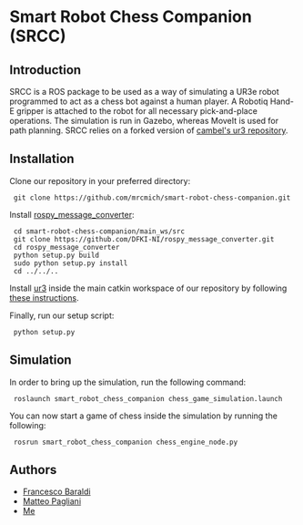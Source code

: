 # Smart Robot Chess Companion (SRCC)

## Introduction
SRCC is a ROS package to be used as a way of simulating a UR3e robot programmed to act as a chess bot against a human player. A Robotiq Hand-E gripper is attached to the robot for all necessary pick-and-place operations. The simulation is run in Gazebo, whereas MoveIt is used for path planning. SRCC relies on a forked version of [cambel's ur3 repository](https://github.com/cambel/ur3).

## Installation
Clone our repository in your preferred directory:
  ```
   git clone https://github.com/mrcmich/smart-robot-chess-companion.git
  ```
Install [rospy_message_converter](https://github.com/DFKI-NI/rospy_message_converter):
  ```
   cd smart-robot-chess-companion/main_ws/src
   git clone https://github.com/DFKI-NI/rospy_message_converter.git
   cd rospy_message_converter
   python setup.py build
   sudo python setup.py install
   cd ../../..
  ```
Install [ur3](https://github.com/mrcmich/ur3/tree/noetic-devel) inside the main catkin workspace of our repository by following [these instructions](https://github.com/mrcmich/ur3/wiki/Compile-from-source).

Finally, run our setup script:
  ```
   python setup.py
  ```

## Simulation
In order to bring up the simulation, run the following command:
  ```
   roslaunch smart_robot_chess_companion chess_game_simulation.launch
  ```
You can now start a game of chess inside the simulation by running the following:
  ```
   rosrun smart_robot_chess_companion chess_engine_node.py
  ```

## Authors
- [Francesco Baraldi](https://github.com/francescobaraldi)
- [Matteo Pagliani](https://github.com/MatteoPagliani)
- [Me](https://github.com/mrcmich)
